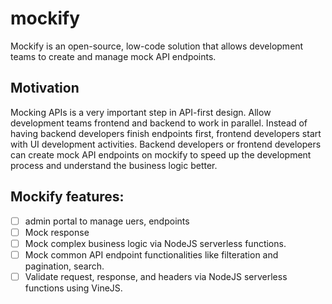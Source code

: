 # mockify
Mockify is an open-source, low-code solution that allows development teams to create and manage mock API endpoints.

## Motivation 
Mocking APIs is a very important step in API-first design. Allow development teams frontend and backend to work in parallel. Instead of having backend developers finish endpoints first, frontend developers start with UI development activities. Backend developers or frontend developers can create mock API endpoints on mockify to speed up the development process and understand the business logic better.

## Mockify features:
- [ ] admin portal to manage uers, endpoints
- [ ] Mock response
- [ ] Mock complex business logic via NodeJS serverless functions.
- [ ] Mock common API endpoint functionalities like filteration and pagination, search.
- [ ] Validate request, response, and headers via NodeJS serverless functions using VineJS.
